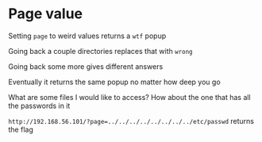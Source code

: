 # Page value

Setting `page` to weird values returns a `wtf` popup

Going back a couple directories replaces that with `wrong`

Going back some more gives different answers

Eventually it returns the same popup no matter how deep you go

What are some files I would like to access?  How about the one that has all the passwords in it

`http://192.168.56.101/?page=../../../../../../../../etc/passwd` returns the flag
